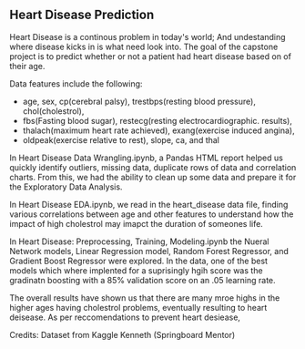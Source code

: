 Heart Disease Prediction 
 - 

Heart Disease is a continous problem in today's world; And undestanding where disease kicks in is what need look into. 
The goal of the capstone project is to predict whether or not a patient had heart disease based on of their age. 

Data features include the following: 
- age, sex, cp(cerebral palsy), trestbps(resting blood pressure), chol(cholestrol),
- fbs(Fasting blood sugar), restecg(resting electrocardiographic. results), 
- thalach(maximum heart rate achieved), exang(exercise induced angina),
- oldpeak(exercise relative to rest), slope, ca, and thal     

In Heart Disease Data Wrangling.ipynb, a Pandas HTML report helped us quickly identify outliers, missing data, duplicate rows of data and correlation charts. From this, we had the ability to clean up some data and prepare it for the Exploratory Data Analysis. 

In Heart Disease EDA.ipynb, we read in the heart_disease data file, finding various correlations between age and other features to understand how the impact of high cholestrol may imapct the duration of someones life. 

In Heart Disease: Preprocessing, Training, Modeling.ipynb the Nueral Network models, Linear Regression model, Random Forest Regressor, and Gradient Boost Regressor were explored. In the data, one of the best models which where implented for a suprisingly hgih score was the gradinatn boosting with a 85% validation score on an .05 learning rate. 

The overall results have shown us that there are many mroe highs in the higher ages having cholestrol problems, eventually resulting to heart deisease. As per
reccomendations to prevent heart desiease, 

Credits: 
Dataset from Kaggle 
Kenneth (Springboard Mentor)
